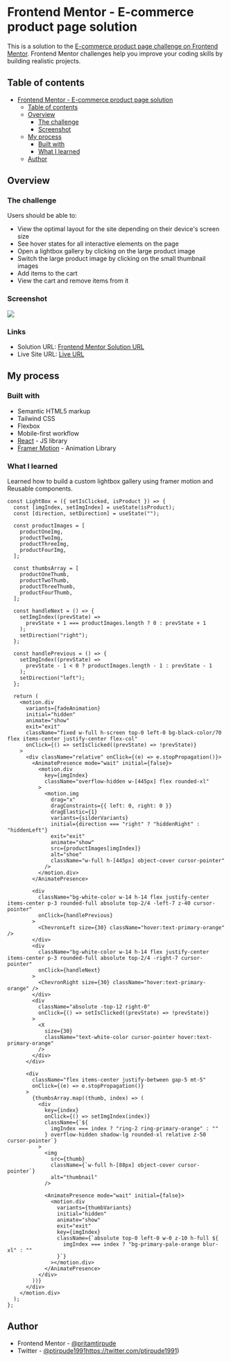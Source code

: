 # Frontend Mentor - E-commerce product page solution

This is a solution to the [E-commerce product page challenge on Frontend Mentor](https://www.frontendmentor.io/challenges/ecommerce-product-page-UPsZ9MJp6). Frontend Mentor challenges help you improve your coding skills by building realistic projects.

## Table of contents

- [Frontend Mentor - E-commerce product page solution](#frontend-mentor---e-commerce-product-page-solution)
  - [Table of contents](#table-of-contents)
  - [Overview](#overview)
    - [The challenge](#the-challenge)
    - [Screenshot](#screenshot)
  - [My process](#my-process)
    - [Built with](#built-with)
    - [What I learned](#what-i-learned)
  - [Author](#author)

  
## Overview

### The challenge

Users should be able to:

- View the optimal layout for the site depending on their device's screen size
- See hover states for all interactive elements on the page
- Open a lightbox gallery by clicking on the large product image
- Switch the large product image by clicking on the small thumbnail images
- Add items to the cart
- View the cart and remove items from it

### Screenshot

![](./screenshot.jpg)

### Links

- Solution URL: [Frontend Mentor Solution URL](https://www.frontendmentor.io/solutions/product-landing-page-using-react-js-context-api-tailwind-css-4pssbWUEdj)
- Live Site URL: [Live URL](https://e-commerce-product-page-app.vercel.app/)

## My process

### Built with

- Semantic HTML5 markup
- Tailwind CSS
- Flexbox
- Mobile-first workflow
- [React](https://reactjs.org/) - JS library
- [Framer Motion](https://www.framer.com/) - Animation Library


### What I learned

Learned how to build a custom lightbox gallery using framer motion and Reusable components.

```LightBox Component JSX
const LightBox = ({ setIsClicked, isProduct }) => {
  const [imgIndex, setImgIndex] = useState(isProduct);
  const [direction, setDirection] = useState("");

  const productImages = [
    productOneImg,
    productTwoImg,
    productThreeImg,
    productFourImg,
  ];

  const thumbsArray = [
    productOneThumb,
    productTwoThumb,
    productThreeThumb,
    productFourThumb,
  ];

  const handleNext = () => {
    setImgIndex((prevState) =>
      prevState + 1 === productImages.length ? 0 : prevState + 1
    );
    setDirection("right");
  };

  const handlePrevious = () => {
    setImgIndex((prevState) =>
      prevState - 1 < 0 ? productImages.length - 1 : prevState - 1
    );
    setDirection("left");
  };

  return (
    <motion.div
      variants={fadeAnimation}
      initial="hidden"
      animate="show"
      exit="exit"
      className="fixed w-full h-screen top-0 left-0 bg-black-color/70 flex items-center justify-center flex-col"
      onClick={() => setIsClicked((prevState) => !prevState)}
    >
      <div className="relative" onClick={(e) => e.stopPropagation()}>
        <AnimatePresence mode="wait" initial={false}>
          <motion.div
            key={imgIndex}
            className="overflow-hidden w-[445px] flex rounded-xl"
          >
            <motion.img
              drag="x"
              dragConstraints={{ left: 0, right: 0 }}
              dragElastic={1}
              variants={silderVariants}
              initial={direction === "right" ? "hiddenRight" : "hiddenLeft"}
              exit="exit"
              animate="show"
              src={productImages[imgIndex]}
              alt="shoe"
              className="w-full h-[445px] object-cover cursor-pointer"
            />
          </motion.div>
        </AnimatePresence>

        <div
          className="bg-white-color w-14 h-14 flex justify-center items-center p-3 rounded-full absolute top-2/4 -left-7 z-40 cursor-pointer"
          onClick={handlePrevious}
        >
          <ChevronLeft size={30} className="hover:text-primary-orange" />
        </div>
        <div
          className="bg-white-color w-14 h-14 flex justify-center items-center p-3 rounded-full absolute top-2/4 -right-7 cursor-pointer"
          onClick={handleNext}
        >
          <ChevronRight size={30} className="hover:text-primary-orange" />
        </div>
        <div
          className="absolute -top-12 right-0"
          onClick={() => setIsClicked((prevState) => !prevState)}
        >
          <X
            size={30}
            className="text-white-color cursor-pointer hover:text-primary-orange"
          />
        </div>
      </div>

      <div
        className="flex items-center justify-between gap-5 mt-5"
        onClick={(e) => e.stopPropagation()}
      >
        {thumbsArray.map((thumb, index) => (
          <div
            key={index}
            onClick={() => setImgIndex(index)}
            className={`${
              imgIndex === index ? "ring-2 ring-primary-orange" : ""
            } overflow-hidden shadow-lg rounded-xl relative z-50 cursor-pointer`}
          >
            <img
              src={thumb}
              className={`w-full h-[88px] object-cover cursor-pointer`}
              alt="thumbnail"
            />

            <AnimatePresence mode="wait" initial={false}>
              <motion.div
                variants={thumbVariants}
                initial="hidden"
                animate="show"
                exit="exit"
                key={imgIndex}
                className={`absolute top-0 left-0 w-0 z-10 h-full ${
                  imgIndex === index ? "bg-primary-pale-orange blur-xl" : ""
                }`}
              ></motion.div>
            </AnimatePresence>
          </div>
        ))}
      </div>
    </motion.div>
  );
};
```

## Author

- Frontend Mentor - [@pritamtirpude](https://www.frontendmentor.io/profile/pritamtirpude)
- Twitter - [@ptirpude1991](https://twitter.com/ptirpude1991)https://twitter.com/ptirpude1991)


